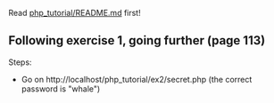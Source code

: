 Read [php_tutorial/README.md](../README.md) first!

Following exercise 1, going further (page 113)
----------------------------------------------

Steps:
- Go on http://localhost/php_tutorial/ex2/secret.php (the correct password is "whale")
